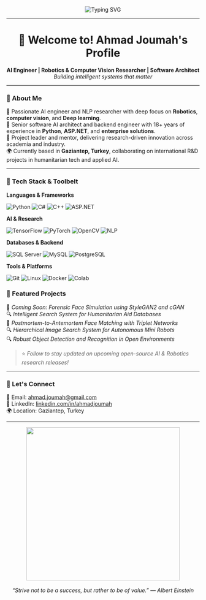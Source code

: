 <!-- Profile README for Ahmad Joumah -->

<div align="center">
  <img src="https://readme-typing-svg.herokuapp.com?font=Fira+Code&size=22&duration=4000&pause=500&color=F75C7E&center=true&vCenter=true&width=680&lines=%20AI+Engineer+%7C+Computer+Vision+%7C+Robotics+Researcher;Python+%7C+C%2B%2B+%7C+ASP.NET+Expert+%7C+C%23;R%26D+Manager+%7C+Software+Architect+%7C+Team+Mentor" alt="Typing SVG" />
</div>

---

<h1 align="center">👋 Welcome to! Ahmad Joumah's Profile</h1>

<p align="center">
  <b>AI Engineer | Robotics & Computer Vision Researcher | Software Architect</b><br>
  <i>Building intelligent systems that matter</i>
</p>

---

### 🧠 About Me

🔬 Passionate AI engineer and NLP researcher with deep focus on **Robotics**, **computer vision**,  and **Deep learning**.  
🧱 Senior software AI architect and backend engineer with 18+ years of experience in **Python**, **ASP.NET**, and **enterprise solutions**.  
🧭 Project leader and mentor, delivering research-driven innovation across academia and industry.  
🌍 Currently based in **Gaziantep, Turkey**, collaborating on international R&D projects in humanitarian tech and applied AI.

---

### 🚀 Tech Stack & Toolbelt

**Languages & Frameworks**

![Python](https://img.shields.io/badge/Python-3670A0?style=for-the-badge&logo=python&logoColor=ffdd54)
![C#](https://img.shields.io/badge/C%23-239120?style=for-the-badge&logo=c-sharp&logoColor=white)
![C++](https://img.shields.io/badge/C++-00599C?style=for-the-badge&logo=cplusplus&logoColor=white)
![ASP.NET](https://img.shields.io/badge/ASP.NET-512BD4?style=for-the-badge&logo=dotnet&logoColor=white)

**AI & Research**

![TensorFlow](https://img.shields.io/badge/TensorFlow-FF6F00?style=for-the-badge&logo=tensorflow&logoColor=white)
![PyTorch](https://img.shields.io/badge/PyTorch-EE4C2C?style=for-the-badge&logo=pytorch&logoColor=white)
![OpenCV](https://img.shields.io/badge/OpenCV-27338e?style=for-the-badge&logo=opencv&logoColor=white)
![NLP](https://img.shields.io/badge/NLP-BERT-yellowgreen?style=for-the-badge)

**Databases & Backend**

![SQL Server](https://img.shields.io/badge/SQL%20Server-CC2927?style=for-the-badge&logo=microsoftsqlserver&logoColor=white)
![MySQL](https://img.shields.io/badge/MySQL-005C84?style=for-the-badge&logo=mysql&logoColor=white)
![PostgreSQL](https://img.shields.io/badge/PostgreSQL-336791?style=for-the-badge&logo=postgresql&logoColor=white)

**Tools & Platforms**

![Git](https://img.shields.io/badge/Git-F05032?style=for-the-badge&logo=git&logoColor=white)
![Linux](https://img.shields.io/badge/Linux-FCC624?style=for-the-badge&logo=linux&logoColor=black)
![Docker](https://img.shields.io/badge/Docker-2496ED?style=for-the-badge&logo=docker&logoColor=white)
![Colab](https://img.shields.io/badge/Google%20Colab-F9AB00?style=for-the-badge&logo=googlecolab&logoColor=white)



### 📁 Featured Projects

🚧 *Coming Soon: Forensic Face Simulation using StyleGAN2 and cGAN*  
🔍 *Intelligent Search System for Humanitarian Aid Databases*  
🧬 *Postmortem-to-Antemortem Face Matching with Triplet Networks*  
🔍 *Hierarchical Image Search System for Autonomous Mini Robots*  
🔍 *Robust Object Detection and Recognition in Open Environments*  
> ⭐ *Follow to stay updated on upcoming open-source AI & Robotics research releases!*


---

### 🧭 Let's Connect

📧 Email: [ahmad.joumah@gmail.com](mailto:ahmad.joumah@gmail.com)  
🔗 LinkedIn: [linkedin.com/in/ahmadjoumah](https://linkedin.com/in/ahmadjoumah)  
🌍 Location: Gaziantep, Turkey

---

<div align="center">
  <img src="https://media.giphy.com/media/qgQUggAC3Pfv687qPC/giphy.gif" width="400" />
  <br><br>
  <i>“Strive not to be a success, but rather to be of value.” — Albert Einstein</i>
</div>
